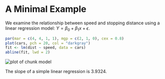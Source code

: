 # A Minimal Example

We examine the relationship between speed and stopping
distance using a linear regression model:
$Y = \beta_0 + \beta_1 x + \epsilon$.


```r
par(mar = c(4, 4, 1, 1), mgp = c(2, 1, 0), cex = 0.8)
plot(cars, pch = 20, col = "darkgray")
fit <- lm(dist ~ speed, data = cars)
abline(fit, lwd = 2)
```

![plot of chunk model](http://animation.r-forge.r-project.org/knitr-ex/figure/049-cars-demo-model.png) 


The slope of a simple linear regression is 3.9324.
